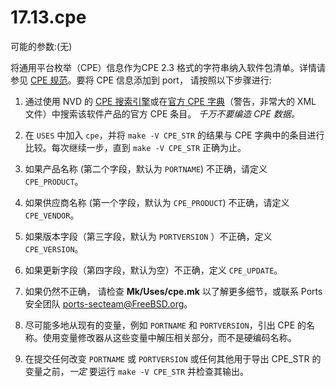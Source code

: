 # 17.13.cpe

可能的参数:(无)

将通用平台枚举（CPE）信息作为CPE 2.3 格式的字符串纳入软件包清单。详情请参见 [CPE 规范](https://scap.nist.gov/specifications/cpe/)。要将 CPE 信息添加到 port， 请按照以下步骤进行:

1. 通过使用 NVD 的 [CPE 搜索引擎](https://web.nvd.nist.gov/view/cpe/search)或在[官方 CPE 字典](https://nvd.nist.gov/feeds/xml/cpe/dictionary/official-cpe-dictionary_v2.3.xml.gz)（警告，非常大的 XML 文件）中搜索该软件产品的官方 CPE 条目。 *千万不要编造 CPE 数据。*

2. 在 `USES` 中加入 `cpe`，并将 `make -V CPE_STR` 的结果与 CPE 字典中的条目进行比较。每次继续一步，直到 `make -V CPE_STR` 正确为止。

3. 如果产品名称 (第二个字段，默认为 `PORTNAME`) 不正确，请定义 `CPE_PRODUCT`。

4. 如果供应商名称 (第一个字段，默认为 `CPE_PRODUCT`) 不正确，请定义 `CPE_VENDOR`。

5. 如果版本字段（第三字段，默认为 `PORTVERSION` ）不正确，定义 `CPE_VERSION`。

6. 如果更新字段（第四字段，默认为空）不正确，定义 `CPE_UPDATE`。

7. 如果仍然不正确， 请检查 **Mk/Uses/cpe.mk** 以了解更多细节，或联系 Ports 安全团队 <ports-secteam@FreeBSD.org>。

8. 尽可能多地从现有的变量，例如 `PORTNAME` 和 `PORTVERSION`，引出 CPE 的名称。使用变量修改器从这些变量中解压相关部分，而不是硬编码名称。

9. 在提交任何改变 `PORTNAME` 或 `PORTVERSION` 或任何其他用于导出 CPE_STR 的变量之前，*一定* 要运行 `make -V CPE_STR` 并检查其输出。


